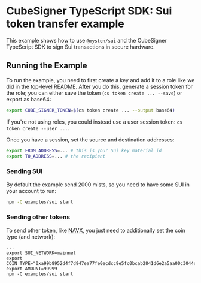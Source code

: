 # CubeSigner TypeScript SDK: Sui token transfer example

This example shows how to use `@mysten/sui` and the CubeSigner TypeScript SDK to
sign Sui transactions in secure hardware.

## Running the Example

To run the example, you need to first create a key and add it to a role like we
did in the [top-level README](../../README.md). After you do this, generate a
session token for the role; you can either save the token (`cs token create ...
--save`) or export as base64:

```bash
export CUBE_SIGNER_TOKEN=$(cs token create ... --output base64)
```

If you're not using roles, you could instead use a user session token: `cs token
create --user ...`.

Once you have a session, set the source and destination addresses:

```bash
export FROM_ADDRESS=... # this is your Sui key material id
export TO_ADDRESS=... # the recipient
```
### Sending SUI

By default the example send 2000 mists, so you need to have some SUI in your
account to run:


```bash
npm -C examples/sui start
```

### Sending other tokens

To send other token, like
[NAVX](https://suiscan.xyz/mainnet/coin/0xa99b8952d4f7d947ea77fe0ecdcc9e5fc0bcab2841d6e2a5aa00c3044e5544b5::navx::NAVX),
you just need to additionally set the coin type (and network):

```
...
export SUI_NETWORK=mainnet
export COIN_TYPE="0xa99b8952d4f7d947ea77fe0ecdcc9e5fc0bcab2841d6e2a5aa00c3044e5544b5::navx::NAVX"
export AMOUNT=99999
npm -C examples/sui start
```